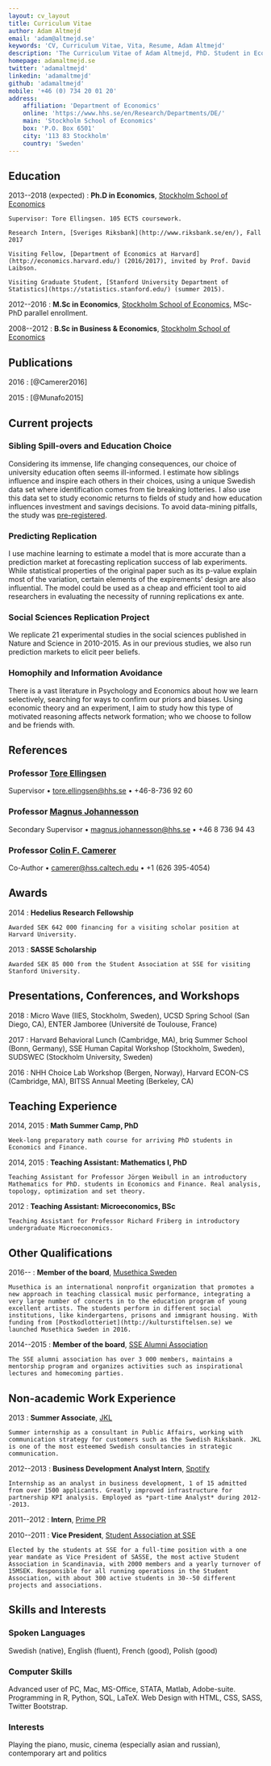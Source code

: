 ```yaml
---
layout: cv_layout
title: Curriculum Vitae
author: Adam Altmejd
email: 'adam@altmejd.se'
keywords: 'CV, Curriculum Vitae, Vita, Resume, Adam Altmejd'
description: 'The Curriculum Vitae of Adam Altmejd, PhD. Student in Economics.'
homepage: adamaltmejd.se
twitter: 'adamaltmejd'
linkedin: 'adamaltmejd'
github: 'adamaltmejd'
mobile: '+46 (0) 734 20 01 20'
address:
    affiliation: 'Department of Economics'
    online: 'https://www.hhs.se/en/Research/Departments/DE/'
    main: 'Stockholm School of Economics'
    box: 'P.O. Box 6501'
    city: '113 83 Stockholm'
    country: 'Sweden'
---
```



## Education

2013--2018 (expected)
:   **Ph.D in Economics**, [Stockholm School of Economics](https://www.hhs.se/en/Education/PhD/economics/)

    Supervisor: Tore Ellingsen. 105 ECTS coursework.

    Research Intern, [Sveriges Riksbank](http://www.riksbank.se/en/), Fall 2017

    Visiting Fellow, [Department of Economics at Harvard](http://economics.harvard.edu/) (2016/2017), invited by Prof. David Laibson.

    Visiting Graduate Student, [Stanford University Department of Statistics](https://statistics.stanford.edu/) (summer 2015).

2012--2016
:   **M.Sc in Economics**, [Stockholm School of Economics](https://www.hhs.se/en/Education/MSc/MECON/), MSc-PhD parallel enrollment.

2008--2012
:   **B.Sc in Business & Economics**, [Stockholm School of Economics](https://www.hhs.se/en/Education/BSc/BE/)

## Publications

2016
:   [@Camerer2016]

2015
:   [@Munafo2015]

## Current projects

### Sibling Spill-overs and Education Choice

Considering its immense, life changing consequences, our choice of university education often seems ill-informed. I estimate how siblings influence and inspire each others in their choices, using a unique Swedish data set where identification comes from tie breaking lotteries. I also use this data set to study economic returns to fields of study and how education influences investment and savings decisions. To avoid data-mining pitfalls, the study was [pre-registered](https://osf.io/rj6t7/).

### Predicting Replication

I use machine learning to estimate a model that is more accurate than a prediction market at forecasting replication success of lab experiments. While statistical properties of the original paper such as its p-value explain most of the variation, certain elements of the expirements' design are also influential. The model could be used as a cheap and efficient tool to aid researchers in evaluating the necessity of running replications ex ante.

### Social Sciences Replication Project

We replicate 21 experimental studies in the social sciences published in Nature and Science in 2010-2015. As in our previous studies, we also run prediction markets to elicit peer beliefs.

### Homophily and Information Avoidance

There is a vast literature in Psychology and Economics about how we learn selectively, searching for ways to confirm our priors and biases. Using economic theory and an experiment, I aim to study how this type of motivated reasoning affects network formation; who we choose to follow and be friends with.

## References

### Professor [Tore Ellingsen](https://sites.google.com/site/tellingsensse/)

Supervisor • <tore.ellingsen@hhs.se> • +46-8-736 92 60

### Professor [Magnus Johannesson](https://www.hhs.se/en/person/?personid=1981033)

Secondary Supervisor • <magnus.johannesson@hhs.se> • +46 8 736 94 43

### Professor [Colin F. Camerer](http://www.hss.caltech.edu/content/colin-f-camerer)

Co-Author • <camerer@hss.caltech.edu> • +1 (626 395-4054)

## Awards

2014
:   **Hedelius Research Fellowship**

    Awarded SEK 642 000 financing for a visiting scholar position at Harvard University.

2013
:   **SASSE Scholarship**

    Awarded SEK 85 000 from the Student Association at SSE for visiting Stanford University.

## Presentations, Conferences, and Workshops

2018
:   Micro Wave (IIES, Stockholm, Sweden), UCSD Spring School (San Diego, CA), ENTER Jamboree (Université de Toulouse, France)

2017
:   Harvard Behavioral Lunch (Cambridge, MA), briq Summer School (Bonn, Germany), SSE Human Capital Workshop (Stockholm, Sweden), SUDSWEC (Stockholm University, Sweden)

2016
:   NHH Choice Lab Workshop (Bergen, Norway), Harvard ECON-CS (Cambridge, MA), BITSS Annual Meeting (Berkeley, CA)

## Teaching Experience

2014, 2015
:   **Math Summer Camp, PhD**

    Week-long preparatory math course for arriving PhD students in Economics and Finance.

2014, 2015
:   **Teaching Assistant: Mathematics I, PhD**

    Teaching Assistant for Professor Jörgen Weibull in an introductory Mathematics for PhD. students in Economics and Finance. Real analysis, topology, optimization and set theory.

2012
:   **Teaching Assistant: Microeconomics, BSc**

    Teaching Assistant for Professor Richard Friberg in introductory undergraduate Microeconomics.

## Other Qualifications

2016--
:   **Member of the board**, [Musethica Sweden](https://musethica.org)

    Musethica is an international nonprofit organization that promotes a new approach in teaching classical music performance, integrating a very large number of concerts in to the education program of young excellent artists. The students perform in different social institutions, like kindergartens, prisons and immigrant housing. With funding from [Postkodlotteriet](http://kulturstiftelsen.se) we launched Musethica Sweden in 2016.

2014--2015
:   **Member of the board**, [SSE Alumni Association](http://hhskamratforening.se/)

    The SSE alumni association has over 3 000 members, maintains a mentorship program and organizes activities such as inspirational lectures and homecoming parties.

## Non-academic Work Experience

2013
:   **Summer Associate**, [JKL](http://www.jkl.se/)

    Summer internship as a consultant in Public Affairs, working with communication strategy for customers such as the Swedish Riksbank. JKL is one of the most esteemed Swedish consultancies in strategic communication.

2012--2013
:   **Business Development Analyst Intern**, [Spotify](http://www.spotify.com)

    Internship as an analyst in business development, 1 of 15 admitted from over 1500 applicants. Greatly improved infrastructure for partnership KPI analysis. Employed as *part-time Analyst* during 2012--2013.

2011--2012
:   **Intern**, [Prime PR](http://www.primegroup.com/)

2010--2011
:   **Vice President**, [Student Association at SSE](http://www.sasse.se)

    Elected by the students at SSE for a full-time position with a one year mandate as Vice President of SASSE, the most active Student Association in Scandinavia, with 2000 members and a yearly turnover of 15MSEK. Responsible for all running operations in the Student Association, with about 300 active students in 30--50 different projects and associations.

## Skills and Interests

### Spoken Languages

Swedish (native), English (fluent), French (good), Polish (good)

### Computer Skills

Advanced user of PC, Mac, MS-Office, STATA, Matlab, Adobe-suite. Programming in R, Python, SQL, LaTeX. Web Design with HTML, CSS, SASS, Twitter Bootstrap.

### Interests

Playing the piano, music, cinema (especially asian and russian), contemporary art and politics
